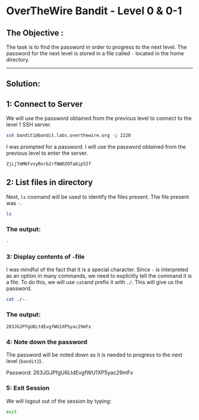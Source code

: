 # OverTheWire Bandit - Level 0 & 0-1 

## The Objective :
The task is to find the password in order to progress to the next level. The password for the next level is stored in a file called `-` located in the home directory.

---

## Solution:

## 1: Connect to Server
We will use the password obtained from the previous level to connect to the level 1 SSH server.

```bash
ssh bandit1@bandit.labs.overthewire.org -p 2220
```

I was prompted for a password. I will use the password obtained from the previous level to enter the server.

```bash
ZjLjTmM6FvvyRnrb2rfNWOZOTa6ip5If 
```

## 2: List files in directory
Next, `ls` coomand will be used to identify the files present. The file present was `-`.

```bash
ls
```

### The output:

```bash
-
```

### 3: Display contents of `-`file
I was mindful of the fact that it is a special character. Since `-` is interpreted as an option in many commands, we need to explicitly tell the command it is a file. To do this, we will use `cat`and prefix it with `./`. This will give us the password.

```bash
cat ./-.
```

### The output:

```bash
263JGJPfgU6LtdEvgfWU1XP5yac29mFx 
```

### 4: Note down the password 
The password will be noted down as it is needed to progress to the next level (`bandit2`).

Password: 263JGJPfgU6LtdEvgfWU1XP5yac29mFx 

### 5: Exit Session

We will logout out of the session by typing:

```bash
exit
```
